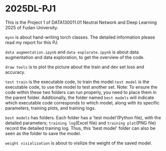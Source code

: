# 2025DL-PJ1
This is the Project 1 of DATA130011.01 Neutral Network and Deep Learning 2025 of Fudan University.

`mynn` is about hand-writing torch classes. The detailed information please read my report for this PJ.

`data augmentation.ipynb` and `data explorate.ipynb` is about data augmentation and data exploration, to get the overview of the code.

`draw tools` is to plot the picture about the train and dev set loss and accuracy.

`test train` is the executable code, to train the model.`test model` is the executable code, to use the model to test another set. Note: To ensure the code within these two folders can run properly, you need to place them in the parent folder. Additionally, the folder named `best models` will indicate which executable code corresponds to which model, along with its specific parameters, training plots, and training logs.

`best models` has folders. Each folder has a 'test model'(Python file), with the detailed parameters; `training log`(Excel file) and `training plot`(PNG file) record the detailed training log. Thus, this 'best model' folder can also be seen as the folder to save the model. 

`weight visialization` is about to visilize the weight of the saved model.

